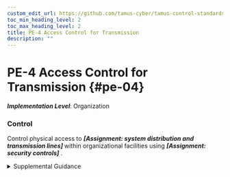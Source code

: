 ```yaml
---
custom_edit_url: https://github.com/tamus-cyber/tamus-control-standards/tree/main/content/tamus.edu/TAMUS_profile.xml
toc_min_heading_level: 2
toc_max_heading_level: 2
title: PE-4 Access Control for Transmission
description: ""
---
```


# PE-4 Access Control for Transmission {#pe-04}

_**Implementation Level**_: Organization

### Control

Control physical access to <strong title="pe-04_odp.01"> <em>[Assignment: system distribution and transmission lines]</em> </strong> within organizational facilities using <strong title="pe-04_odp.02"> <em>[Assignment: security controls]</em> </strong>.

<details>
  <summary>Supplemental Guidance</summary>

Security controls applied to system distribution and transmission lines prevent accidental damage, disruption, and physical tampering. Such controls may also be necessary to prevent eavesdropping or modification of unencrypted transmissions. Security controls used to control physical access to system distribution and transmission lines include disconnected or locked spare jacks, locked wiring closets, protection of cabling by conduit or cable trays, and wiretapping sensors.

</details>

